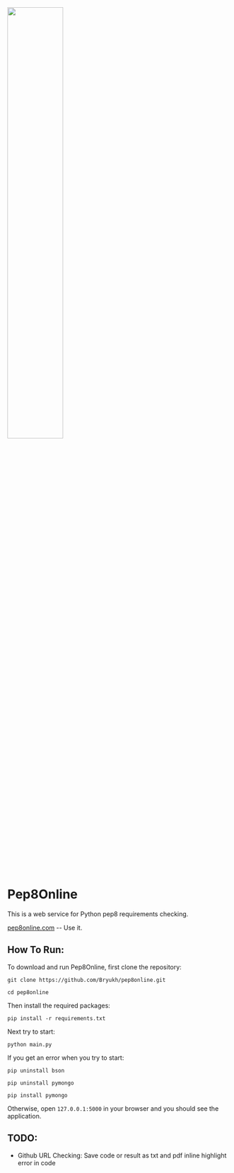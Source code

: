 <img src="https://raw.githubusercontent.com/johnroper100/pep8online/master/static/img/logo.png" width="50%">

Pep8Online
==========

This is a web service for Python pep8 requirements checking.

[pep8online.com](http://pep8online.com) -- Use it.

How To Run:
-----------

To download and run Pep8Online, first clone the repository:

```git clone https://github.com/Bryukh/pep8online.git```

```cd pep8online```

Then install the required packages:

```pip install -r requirements.txt```

Next try to start:

```python main.py```

If you get an error when you try to start:

```pip uninstall bson```

```pip uninstall pymongo```

```pip install pymongo```

Otherwise, open `127.0.0.1:5000` in your browser and you should see the application.

TODO:
-----
* Github URL Checking:
Save code or result as txt and pdf
inline highlight error in code